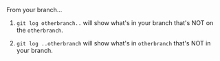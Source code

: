 From your branch...

1. `git log otherbranch..` will show what's in your branch that's NOT on the `otherbranch`.

2. `git log ..otherbranch` will show what's in `otherbranch` that's NOT in your branch.

